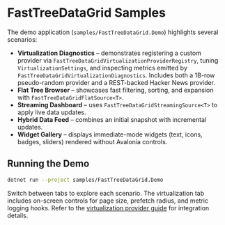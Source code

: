 # FastTreeDataGrid Samples

The demo application (`samples/FastTreeDataGrid.Demo`) highlights several scenarios:

- **Virtualization Diagnostics** – demonstrates registering a custom provider via `FastTreeDataGridVirtualizationProviderRegistry`, tuning `VirtualizationSettings`, and inspecting metrics emitted by `FastTreeDataGridVirtualizationDiagnostics`. Includes both a 1B-row pseudo-random provider and a REST-backed Hacker News provider.
- **Flat Tree Browser** – showcases fast filtering, sorting, and expansion with `FastTreeDataGridFlatSource<T>`.
- **Streaming Dashboard** – uses `FastTreeDataGridStreamingSource<T>` to apply live data updates.
- **Hybrid Data Feed** – combines an initial snapshot with incremental updates.
- **Widget Gallery** – displays immediate-mode widgets (text, icons, badges, sliders) rendered without Avalonia controls.

## Running the Demo

```bash
dotnet run --project samples/FastTreeDataGrid.Demo
```

Switch between tabs to explore each scenario. The virtualization tab includes on-screen controls for page size, prefetch radius, and metric logging hooks. Refer to the [virtualization provider guide](../docs/virtualization/providers.md) for integration details.
